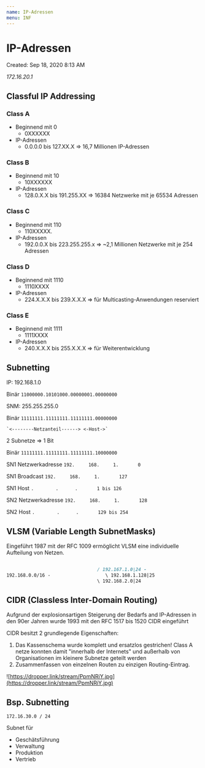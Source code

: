 ```yaml
---
name: IP-Adressen
menu: INF
---
```


# IP-Adressen

Created: Sep 18, 2020 8:13 AM

*172.16.20.1*

## Classful IP Addressing

### Class A

- Beginnend mit 0
    - 0XXXXXX
- IP-Adressen
    - 0.0.0.0 bis 127.XX.X ⇒ 16,7 Millionen IP-Adressen

### Class B

- Beginnend mit 10
    - 10XXXXXX
- IP-Adressen
    - 128.0.X.X bis 191.255.XX ⇒ 16384 Netzwerke mit je 65534 Adressen

### Class C

- Beginnend mit 110
    - 110XXXXX.
- IP-Adressen
    - 192.0.0.X bis 223.255.255.x ⇒ ~2,1 Millionen Netzwerke mit je 254 Adressen

### Class D

- Beginnend mit 1110
    - 1110XXXX
- IP-Adressen
    - 224.X.X.X bis 239.X.X.X ⇒ für Multicasting-Anwendungen reserviert

### Class E

- Beginnend mit 1111
    - 1111XXXX
- IP-Adressen
    - 240.X.X.X bis 255.X.X.X ⇒ für Weiterentwicklung

<!-- ![IP-Adressen%207b92240ed0ba402f9a60c543ec3300ac/Untitled.png](IP-Adressen%207b92240ed0ba402f9a60c543ec3300ac/Untitled.png) -->

## Subnetting

IP: 192.168.1.0

Binär `11000000.10101000.00000001.00000000`

SNM: 255.255.255.0

Binär `11111111.11111111.11111111.00000000`

    `<--------Netzanteil------> <-Host->`

2 Subnetze ⇒ 1 Bit

Binär                               `11111111.11111111.11111111.10000000`

SN1 Netzwerkadresse  `192.     168.     1.       0`

SN1  Broadcast             `192.     168.     1.       127`

SN1 Host                          `.        .      .       1 bis 126`

SN2 Netzwerkadresse `192.     168.     1.       128`

SN2 Host                          `.        .      .       129 bis 254`

## VLSM (Variable Length SubnetMasks)

Eingeführt 1987 mit der RFC 1009 ermöglicht VLSM eine individuelle Aufteilung von Netzen.

```markdown
																		/ 192.168.1.0  |25
								 / 192.167.1.0|24 -
192.168.0.0/16 -                    \ 192.168.1.128|25
								 \ 192.168.2.0|24
```

## CIDR (Classless Inter-Domain Routing)

Aufgrund der explosionsartigen Steigerung der Bedarfs and IP-Adressen in den 90er Jahren wurde 1993 mit den RFC 1517 bis 1520 CIDR eingeführt

CIDR besitzt 2 grundlegende Eigenschaften:

1. Das Kassenschema wurde komplett und ersatzlos gestrichen! Class A netze konnten damit "innerhalb der Internets" und außerhalb von Organisationen im kleinere Subnetze geteilt werden
2. Zusammenfassen von einzelnen Routen zu einzigen Routing-Eintrag.

![https://dropper.link/stream/PpmNRiY.jpg](https://dropper.link/stream/PpmNRiY.jpg)

## Bsp. Subnetting

`172.16.30.0 / 24`

Subnet für

- Geschätsführung
- Verwaltung
- Produktion
- Vertrieb
